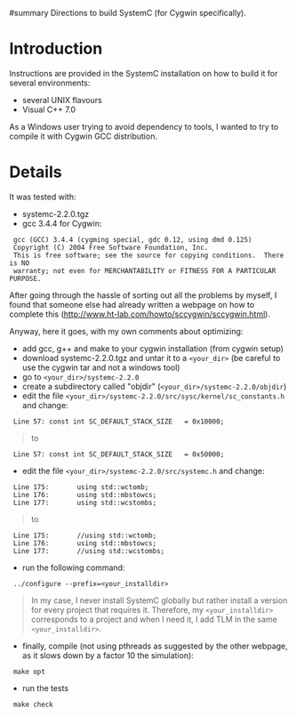 #summary Directions to build SystemC (for Cygwin specifically).

# Introduction #

Instructions are provided in the SystemC installation on how to build it for several environments:
  * several UNIX flavours
  * Visual C++ 7.0

As a Windows user trying to avoid dependency to tools, I wanted to try to compile it with Cygwin GCC distribution.

# Details #

It was tested with:
  * systemc-2.2.0.tgz
  * gcc 3.4.4 for Cygwin:
```
 gcc (GCC) 3.4.4 (cygming special, gdc 0.12, using dmd 0.125)
 Copyright (C) 2004 Free Software Foundation, Inc.
 This is free software; see the source for copying conditions.  There is NO
 warranty; not even for MERCHANTABILITY or FITNESS FOR A PARTICULAR PURPOSE.
```

After going through the hassle of sorting out all the problems by myself, I found that someone else had already written a webpage on how to complete this (http://www.ht-lab.com/howto/sccygwin/sccygwin.html).

Anyway, here it goes, with my own comments about optimizing:
  * add gcc, g++ and make to your cygwin installation (from cygwin setup)
  * download systemc-2.2.0.tgz and untar it to a `<your_dir>` (be careful to use the cygwin tar and not a windows tool)
  * go to `<your_dir>/systemc-2.2.0`
  * create a subdirectory called "objdir" (`<your_dir>/systemc-2.2.0/objdir`)
  * edit the file `<your_dir>/systemc-2.2.0/src/sysc/kernel/sc_constants.h` and change:
```
 Line 57: const int SC_DEFAULT_STACK_SIZE   = 0x10000;
```
> to
```
 Line 57: const int SC_DEFAULT_STACK_SIZE   = 0x50000;
```

  * edit the file `<your_dir>/systemc-2.2.0/src/systemc.h` and change:
```
 Line 175:       using std::wctomb;
 Line 176:       using std::mbstowcs;
 Line 177:       using std::wcstombs;
```
> to
```
 Line 175:       //using std::wctomb;
 Line 176:       using std::mbstowcs;
 Line 177:       //using std::wcstombs;
```
  * run the following command:
```
 ../configure --prefix=<your_installdir>
```
> In my case, I never install SystemC globally but rather install a version for every project that requires it.  Therefore, my `<your_installdir>` corresponds to a project and when I need it, I add TLM in the same `<your_installdir>`.

  * finally, compile (not using pthreads as suggested by the other webpage, as it slows down by a factor 10 the simulation):
```
 make opt
```

  * run the tests
```
 make check
```